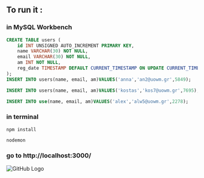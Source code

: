 ## To run it :


### in MySQL Workbench

```SQL
CREATE TABLE users (
    id INT UNSIGNED AUTO_INCREMENT PRIMARY KEY,
    name VARCHAR(30) NOT NULL,
    email VARCHAR(30) NOT NULL,
    am INT NOT NULL,
    reg_date TIMESTAMP DEFAULT CURRENT_TIMESTAMP ON UPDATE CURRENT_TIMESTAMP
);
INSERT INTO users(name, email, am)VALUES('anna','an2@uowm.gr',5849);

INSERT INTO users(name, email, am)VALUES('kostas','kos7@uowm.gr',7695);

INSERT INTO use(name, email, am)VALUES('alex','alw5@uowm.gr',2278);
```

### in terminal

```npm install```


```nodemon```


### go to http://localhost:3000/


![GitHub Logo](sample.jpg)